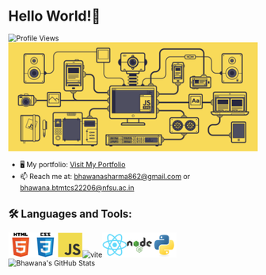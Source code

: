 # Hello World!👋
![Profile Views](https://komarev.com/ghpvc/?username=Bhawana874&label=Profile%20views&color=0e75b6&style=flat)
![](213910845-af37a709-8995-40d6-be59-724526e3c3d7.gif)
- 🖥️ My portfolio: [Visit My Portfolio](https://portfolio-xi-eosin-98.vercel.app/)
- 📫 Reach me at: [bhawanasharma862@gmail.com](mailto:bhawanasharma862@gmail.com) or [bhawana.btmtcs22206@nfsu.ac.in](mailto:bhawana.btmtcs22206@nfsu.ac.in)
## 🛠️ Languages and Tools:
<img src="https://raw.githubusercontent.com/devicons/devicon/master/icons/html5/html5-original-wordmark.svg" alt="html5" width="50" height="50" style="animation: bounce 2s infinite;"><img src="https://raw.githubusercontent.com/devicons/devicon/master/icons/css3/css3-original-wordmark.svg" alt="css3" width="50" height="50" style="animation: bounce 2s infinite;"><img src="https://raw.githubusercontent.com/devicons/devicon/master/icons/javascript/javascript-original.svg" alt="javascript" width="50" height="50" style="animation: shake 2s infinite;"><img src="https://vitejs.dev/logo.svg" alt="vite" width="50" height="50" style="animation: pulse 2s infinite;"><img src="https://raw.githubusercontent.com/devicons/devicon/master/icons/react/react-original.svg" alt="react" width="50" height="50" style="animation: spin 3s linear infinite;"><img src="https://raw.githubusercontent.com/devicons/devicon/master/icons/nodejs/nodejs-original-wordmark.svg" alt="nodejs" width="50" height="50" style="animation: beat 1.5s infinite;"><img src="https://raw.githubusercontent.com/devicons/devicon/master/icons/python/python-original.svg" alt="python" width="50" height="50" style="animation: float 3s ease-in-out infinite;">
![Bhawana's GitHub Stats](https://github-readme-stats.vercel.app/api?username=Bhawana874&show_icons=true&theme=dark)





